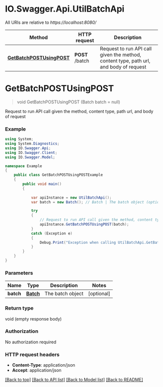 # IO.Swagger.Api.UtilBatchApi

All URIs are relative to *https://localhost:8080/*

Method | HTTP request | Description
------------- | ------------- | -------------
[**GetBatchPOSTUsingPOST**](UtilBatchApi.md#getbatchpostusingpost) | **POST** /batch | Request to run API call given the method, content type, path url, and body of request


<a name="getbatchpostusingpost"></a>
# **GetBatchPOSTUsingPOST**
> void GetBatchPOSTUsingPOST (Batch batch = null)

Request to run API call given the method, content type, path url, and body of request

### Example
```csharp
using System;
using System.Diagnostics;
using IO.Swagger.Api;
using IO.Swagger.Client;
using IO.Swagger.Model;

namespace Example
{
    public class GetBatchPOSTUsingPOSTExample
    {
        public void main()
        {
            
            var apiInstance = new UtilBatchApi();
            var batch = new Batch(); // Batch | The batch object (optional) 

            try
            {
                // Request to run API call given the method, content type, path url, and body of request
                apiInstance.GetBatchPOSTUsingPOST(batch);
            }
            catch (Exception e)
            {
                Debug.Print("Exception when calling UtilBatchApi.GetBatchPOSTUsingPOST: " + e.Message );
            }
        }
    }
}
```

### Parameters

Name | Type | Description  | Notes
------------- | ------------- | ------------- | -------------
 **batch** | [**Batch**](Batch.md)| The batch object | [optional] 

### Return type

void (empty response body)

### Authorization

No authorization required

### HTTP request headers

 - **Content-Type**: application/json
 - **Accept**: application/json

[[Back to top]](#) [[Back to API list]](../README.md#documentation-for-api-endpoints) [[Back to Model list]](../README.md#documentation-for-models) [[Back to README]](../README.md)

